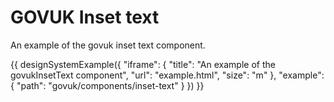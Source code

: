 ---
---
# GOVUK Inset text

An example of the govuk inset text component.

{{ designSystemExample({
"iframe": {
    "title": "An example of the govukInsetText component",
    "url": "example.html",
    "size": "m"
},
"example": {
    "path": "govuk/components/inset-text"
}
}) }}
